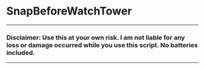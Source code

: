 # SnapBeforeWatchTower

----

### Disclaimer: Use this at your own risk. I am not liable for any loss or damage occurred while you use this script. No batteries included.  

----
